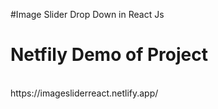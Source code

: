 #Image Slider Drop Down in React Js
<br>
# Netfily Demo of Project
<br>
 https://imagesliderreact.netlify.app/
